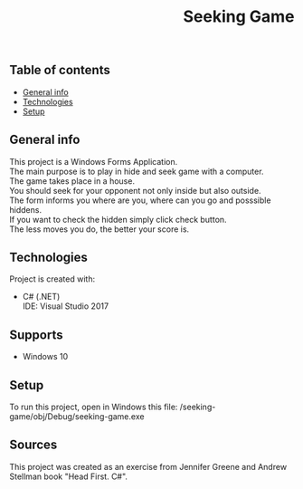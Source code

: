 <h1 align="right">Seeking Game</h1><br>

## Table of contents
* [General info](#general-info)
* [Technologies](#technologies)
* [Setup](#setup)

## General info
This project is a Windows Forms Application.  
The main purpose is to play in hide and seek game with a computer.  
The game takes place in a house.  
You should seek for your opponent not only inside but also outside.  
The form informs you where are you, where can you go and posssible hiddens.  
If you want to check the hidden simply click check button.  
The less moves you do, the better your score is.  
	
## Technologies
Project is created with:
* C# (.NET)  
IDE: Visual Studio 2017

## Supports
* Windows 10

## Setup
To run this project, open in Windows this file: /seeking-game/obj/Debug/seeking-game.exe

## Sources
This project was created as an exercise from Jennifer Greene and Andrew Stellman book "Head First. C#".
